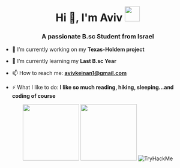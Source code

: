 <h1 align="center">Hi 👋, I'm Aviv <img height="40" src="https://emoji.gg/assets/emoji/7333-parrotdance.gif"></h1>
<h3 align="center">A passionate B.sc Student from Israel</h3>

- 🔭 I’m currently working on my **Texas-Holdem project**

- 🌱 I’m currently learning my **Last B.sc Year**

- 📫 How to reach me: **avivkeinan1@gmail.com**

- ⚡ What I like to do: **I like so much reading, hiking, sleeping...and coding of course**

<p align= "center">
  <img height= "150" src="https://github-readme-stats.vercel.app/api?username=avivk9&theme=react&show_icons=true&include_all_commits=true" />
  <img height= "150" src="https://github-readme-stats.vercel.app/api/top-langs/?username=avivk9&theme=react&layout=compact" />
  <img src="https://tryhackme-badges.s3.amazonaws.com/avivk9.png" alt="TryHackMe">
</p>
